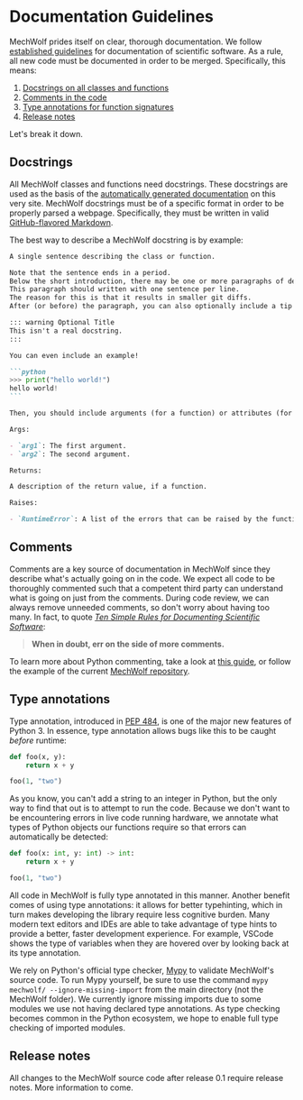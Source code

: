 # Documentation Guidelines

MechWolf prides itself on clear, thorough documentation.
We follow [established guidelines](doi.org/10.1371/journal.pcbi.1006561) for documentation of scientific software.
As a rule, all new code must be documented in order to be merged.
Specifically, this means:

1. [Docstrings on all classes and functions](#docstrings)
1. [Comments in the code](#comments)
1. [Type annotations for function signatures](#type-annotations)
1. [Release notes](#release-notes)

Let's break it down.

## Docstrings

All MechWolf classes and functions need docstrings.
These docstrings are used as the basis of the [automatically generated documentation](/api/overview) on this very site.
MechWolf docstrings must be of a specific format in order to be properly parsed a webpage.
Specifically, they must be written in valid [GitHub-flavored Markdown](https://guides.github.com/features/mastering-markdown/).

The best way to describe a MechWolf docstring is by example:

````md
A single sentence describing the class or function.

Note that the sentence ends in a period.
Below the short introduction, there may be one or more paragraphs of details.
This paragraph should written with one sentence per line.
The reason for this is that it results in smaller git diffs.
After (or before) the paragraph, you can also optionally include a tip or warning.

::: warning Optional Title
This isn't a real docstring.
:::

You can even include an example!

```python
>>> print("hello world!")
hello world!
```

Then, you should include arguments (for a function) or attributes (for a class).

Args:

- `arg1`: The first argument.
- `arg2`: The second argument.

Returns:

A description of the return value, if a function.

Raises:

- `RuntimeError`: A list of the errors that can be raised by the function, if applicable.
````

## Comments

Comments are a key source of documentation in MechWolf since they describe what's actually going on in the code.
We expect all code to be thoroughly commented such that a competent third party can understand what is going on just from the comments.
During code review, we can always remove unneeded comments, so don't worry about having too many.
In fact, to quote [_Ten Simple Rules for Documenting Scientific Software_](https://doi.org/10.1371/journal.pcbi.1006561):

> **When in doubt, err on the side of more comments.**

To learn more about Python commenting, take a look at [this guide](https://realpython.com/python-comments-guide/), or follow the example of the current [MechWolf repository](https://github.com/Benjamin-Lee/mechwolf).

## Type annotations

Type annotation, introduced in [PEP 484](https://www.python.org/dev/peps/pep-0484), is one of the major new features of Python 3.
In essence, type annotation allows bugs like this to be caught _before_ runtime:

```python
def foo(x, y):
    return x + y

foo(1, "two")
```

As you know, you can't add a string to an integer in Python, but the only way to find that out is to attempt to run the code.
Because we don't want to be encountering errors in live code running hardware, we annotate what types of Python objects our functions require so that errors can automatically be detected:

```python
def foo(x: int, y: int) -> int:
    return x + y

foo(1, "two")
```

All code in MechWolf is fully type annotated in this manner.
Another benefit comes of using type annotations: it allows for better typehinting, which in turn makes developing the library require less cognitive burden.
Many modern text editors and IDEs are able to take advantage of type hints to provide a better, faster development experience.
For example, VSCode shows the type of variables when they are hovered over by looking back at its type annotation.

We rely on Python's official type checker, [Mypy](https://github.com/python/mypy) to validate MechWolf's source code.
To run Mypy yourself, be sure to use the command `mypy mechwolf/ --ignore-missing-import` from the main directory (not the MechWolf folder).
We currently ignore missing imports due to some modules we use not having declared type annotations.
As type checking becomes common in the Python ecosystem, we hope to enable full type checking of imported modules.

## Release notes

All changes to the MechWolf source code after release 0.1 require release notes.
More information to come.
